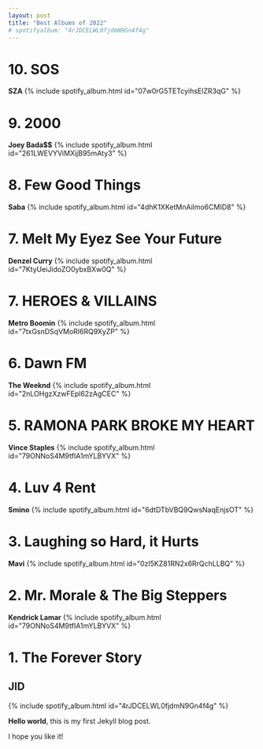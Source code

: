 ```yaml
---
layout: post
title: "Best Albums of 2022"
# spotifyalbum: "4rJDCELWL0fjdmN9Gn4f4g"
---
```


# 10. SOS
**SZA**
{% include spotify_album.html id="07w0rG5TETcyihsEIZR3qG" %}

# 9. 2000
**Joey Bada$$**
{% include spotify_album.html id="261LWEVYViMXijB95mAty3" %}

# 8. Few Good Things
**Saba**
{% include spotify_album.html id="4dhK1XKetMnAilmo6CMID8" %}

# 7. Melt My Eyez See Your Future
**Denzel Curry**
{% include spotify_album.html id="7KtyUeiJidoZO0ybxBXw0Q" %}

# 7. HEROES & VILLAINS
**Metro Boomin**
{% include spotify_album.html id="7txGsnDSqVMoRl6RQ9XyZP" %}

# 6. Dawn FM
**The Weeknd**
{% include spotify_album.html id="2nLOHgzXzwFEpl62zAgCEC" %}

# 5. RAMONA PARK BROKE MY HEART
**Vince Staples**
{% include spotify_album.html id="79ONNoS4M9tfIA1mYLBYVX" %}

# 4. Luv 4 Rent
**Smino**
{% include spotify_album.html id="6dtDTbVBQ9QwsNaqEnjsOT" %}

# 3. Laughing so Hard, it Hurts
**Mavi**
{% include spotify_album.html id="0zI5KZ81RN2x6RrQchLLBQ" %}

# 2. Mr. Morale & The Big Steppers
**Kendrick Lamar**
{% include spotify_album.html id="79ONNoS4M9tfIA1mYLBYVX" %}

# 1. The Forever Story
## JID
<!-- **JID** -->

{% include spotify_album.html id="4rJDCELWL0fjdmN9Gn4f4g" %}



**Hello world**, this is my first Jekyll blog post.

I hope you like it!